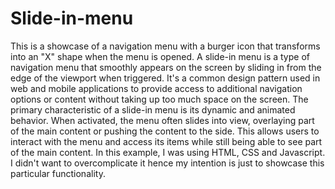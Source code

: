 # Slide-in-menu

This is a showcase of a navigation menu with a burger icon that transforms into an "X" shape when the menu is opened. A slide-in menu is a type of navigation menu that smoothly appears on the screen by sliding in from the edge of the viewport when triggered. It's a common design pattern used in web and mobile applications to provide access to additional navigation options or content without taking up too much space on the screen.
    The primary characteristic of a slide-in menu is its dynamic and animated behavior. When activated, the menu often slides into view, overlaying part of the main content or pushing the content to the side. This allows users to interact with the menu and access its items while still being able to see part of the main content. In this example, I was using HTML, CSS and Javascript. I didn't want to overcomplicate it hence my intention is just to showcase this particular functionality.
